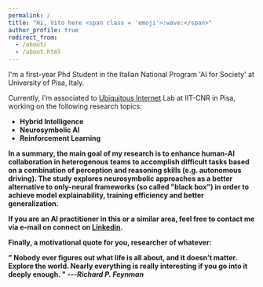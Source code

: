```yaml
---
permalink: /
title: "Hi, Vito here <span class = 'emoji'>:wave:</span>"
author_profile: true
redirect_from: 
  - /about/
  - /about.html
---
```


I'm a first-year Phd Student in the Italian National Program 'AI for Society' at University of Pisa, Italy.

Currently, I'm associated to <a href = "https://ui.iit.cnr.it/en/">Ubiquitous Internet</a> Lab at IIT-CNR in Pisa, working on the following research topics:

* <b>Hybrid Intelligence</b>
* <b>Neurosymbolic AI</b>
* <b>Reinforcement Learning<b>

In a summary, the main goal of my research is to enhance human-AI collaboration in heterogenous teams to accomplish difficult tasks based on a combination of perception and reasoning skills (e.g. autonomous driving). The study explores neurosymbolic approaches as a better alternative to only-neural frameworks (so called "black box") in order to achieve model explainability, training efficiency and better generalization.

If you are an AI practitioner in this or a similar area, feel free to contact me via e-mail on connect on <a href = "https://www.linkedin.com/in/vitoscaraggi/">Linkedin</a>.

Finally, a motivational quote for you, researcher of whatever:

"
Nobody ever figures out what life is all about,
and it doesn’t matter.
Explore the world.
Nearly everything is really interesting
if you go into it deeply enough.
"
---<cite>Richard P. Feynman</cite>